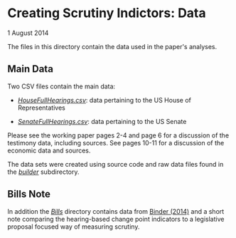 # Creating Scrutiny Indictors: Data

1 August 2014

The files in this directory contain the data used in the paper's analyses.

## Main Data

Two CSV files contain the main data:

- *[HouseFullHearings.csv](HouseFullHearings.csv)*: data pertaining to the US House of Representatives

- *[SenateFullHearings.csv](SenateFullHearings.csv)*: data pertaining to the US Senate

Please see the working paper pages 2-4 and page 6 for a discussion of the testimony data, including sources. See pages 10-11 for a discussion of the economic data and sources.

The data sets were created using source code and raw data files found in the *[builder](builder/)* subdirectory.

## Bills Note

In addition the *[Bills](Bills/)* directory contains data from [Binder (2014)](http://www.washingtonpost.com/blogs/monkey-cage/wp/2014/07/08/audit-the-fed-on-steroids/) and a short note comparing the hearing-based change point indicators to a legislative proposal focused way of measuring scrutiny.

